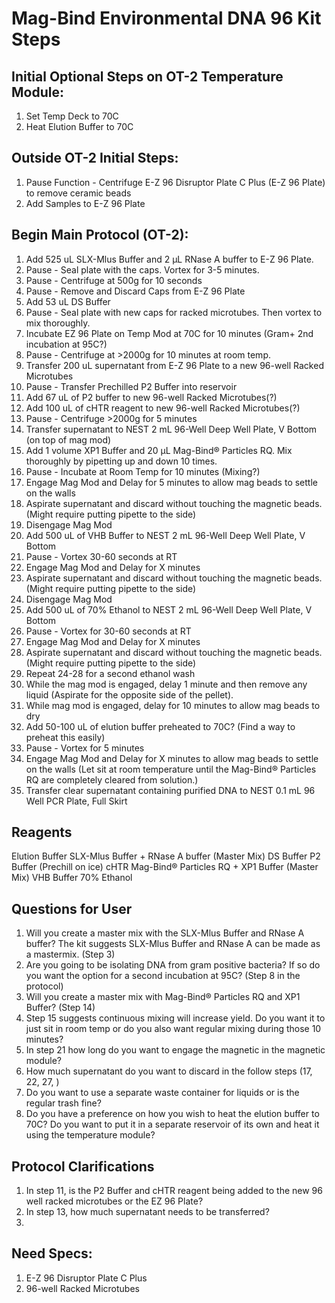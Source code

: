 # Mag-Bind Environmental DNA 96 Kit Steps

## Initial Optional Steps on OT-2 Temperature Module:

1. Set Temp Deck to 70C
2. Heat Elution Buffer to 70C

## Outside OT-2 Initial Steps:

1. Pause Function - Centrifuge E-Z 96 Disruptor Plate C Plus (E-Z 96 Plate) to remove ceramic beads
2. Add Samples to E-Z 96 Plate

## Begin Main Protocol (OT-2):

1. Add 525 uL SLX-Mlus Buffer and 2 µL RNase A buffer to E-Z 96 Plate.
2. Pause - Seal plate with the caps. Vortex for 3-5 minutes.
3. Pause - Centrifuge at 500g for 10 seconds
4. Pause - Remove and Discard Caps from E-Z 96 Plate
5. Add 53 uL DS Buffer
6. Pause - Seal plate with new caps for racked microtubes. Then vortex to mix thoroughly.
7. Incubate EZ 96 Plate on Temp Mod at 70C for 10 minutes (Gram+ 2nd incubation at 95C?)
8. Pause - Centrifuge at >2000g for 10 minutes at room temp.
9. Transfer 200 uL supernatant from E-Z 96 Plate to a new 96-well Racked Microtubes
10. Pause - Transfer Prechilled P2 Buffer into reservoir
11. Add 67 uL of P2 buffer to new 96-well Racked Microtubes(?)
12. Add 100 uL of cHTR reagent to new 96-well Racked Microtubes(?)
13. Pause - Centrifuge >2000g for 5 minutes
14. Transfer supernatant to NEST 2 mL 96-Well Deep Well Plate, V Bottom (on top of mag mod)
15. Add 1 volume XP1 Buffer and 20 µL Mag-Bind® Particles RQ. Mix thoroughly by pipetting up and down 10 times.
16. Pause - Incubate at Room Temp for 10 minutes (Mixing?)
17. Engage Mag Mod and Delay for 5 minutes to allow mag beads to settle on the walls
18. Aspirate supernatant and discard without touching the magnetic beads. (Might require putting pipette to the side)
19. Disengage Mag Mod
20. Add 500 uL of VHB Buffer to NEST 2 mL 96-Well Deep Well Plate, V Bottom
21. Pause - Vortex 30-60 seconds at RT
22. Engage Mag Mod and Delay for X minutes
23. Aspirate supernatant and discard without touching the magnetic beads. (Might require putting pipette to the side)
24. Disengage Mag Mod
25. Add 500 uL of 70% Ethanol to NEST 2 mL 96-Well Deep Well Plate, V Bottom
26. Pause - Vortex for 30-60 seconds at RT
27. Engage Mag Mod and Delay for X minutes
28. Aspirate supernatant and discard without touching the magnetic beads. (Might require putting pipette to the side)
29. Repeat 24-28 for a second ethanol wash
30. While the mag mod is engaged, delay 1 minute and then remove any liquid (Aspirate for the opposite side of the pellet).
31. While mag mod is engaged, delay for 10 minutes to allow mag beads to dry
32. Add 50-100 uL of elution buffer preheated to 70C? (Find a way to preheat this easily)
33. Pause - Vortex for 5 minutes
34. Engage Mag Mod and Delay for X minutes to allow mag beads to settle on the walls (Let sit at room temperature until the Mag-Bind® Particles RQ are completely cleared from solution.)
35. Transfer clear supernatant containing purified DNA to NEST 0.1 mL 96 Well PCR Plate, Full Skirt

## Reagents
Elution Buffer
SLX-Mlus Buffer + RNase A buffer (Master Mix)
DS Buffer
P2 Buffer (Prechill on ice)
cHTR
Mag-Bind® Particles RQ + XP1 Buffer (Master Mix)
VHB Buffer
70% Ethanol

## Questions for User

1. Will you create a master mix with the SLX-Mlus Buffer and RNase A buffer? The kit suggests SLX-Mlus Buffer and RNase A can be made as a mastermix. (Step 3)
2. Are you going to be isolating DNA from gram positive bacteria? If so do you want the option for a second incubation at 95C? (Step 8 in the protocol)
3. Will you create a master mix with Mag-Bind® Particles RQ and XP1 Buffer? (Step 14)
4. Step 15 suggests continuous mixing will increase yield. Do you want it to just sit in room temp or do you also want regular mixing during those 10 minutes?
5. In step 21 how long do you want to engage the magnetic in the magnetic module?
6. How much supernatant do you want to discard in the follow steps (17, 22, 27, )
7. Do you want to use a separate waste container for liquids or is the regular trash fine?
8. Do you have a preference on how you wish to heat the elution buffer to 70C? Do you want to put it in a separate reservoir of its own and heat it using the temperature module?

## Protocol Clarifications
1. In step 11, is the P2 Buffer and cHTR reagent being added to the new 96 well racked microtubes or the EZ 96 Plate?
2. In step 13, how much supernatant needs to be transferred?
3. 

## Need Specs:

1. E-Z 96 Disruptor Plate C Plus
2. 96-well Racked Microtubes
